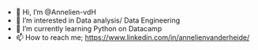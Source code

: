 - 👋 Hi, I’m @Annelien-vdH
- 👀 I’m interested in Data analysis/ Data Engineering 
- 🌱 I’m currently learning Python on Datacamp
- 📫 How to reach me; https://www.linkedin.com/in/annelienvanderheide/

<!---
Annelien-vdH/Annelien-vdH is a ✨ special ✨ repository because its `README.md` (this file) appears on your GitHub profile.
You can click the Preview link to take a look at your changes.
--->

